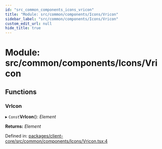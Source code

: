 ```yaml
---
id: "src_common_components_icons_vricon"
title: "Module: src/common/components/Icons/Vricon"
sidebar_label: "src/common/components/Icons/Vricon"
custom_edit_url: null
hide_title: true
---
```


# Module: src/common/components/Icons/Vricon

## Functions

### VrIcon

▸ `Const`**VrIcon**(): *Element*

**Returns:** *Element*

Defined in: [packages/client-core/src/common/components/Icons/Vricon.tsx:4](https://github.com/xr3ngine/xr3ngine/blob/673ad6a5f/packages/client-core/src/common/components/Icons/Vricon.tsx#L4)

